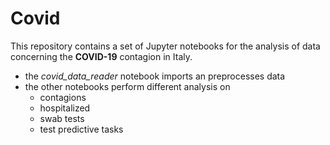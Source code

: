 # Covid

This repository contains a set of Jupyter notebooks for the analysis of data concerning the **COVID-19** contagion in Italy.

- the *covid_data_reader* notebook imports an preprocesses data
- the other notebooks perform different analysis on
  - contagions
  - hospitalized
  - swab tests
  - test predictive tasks
